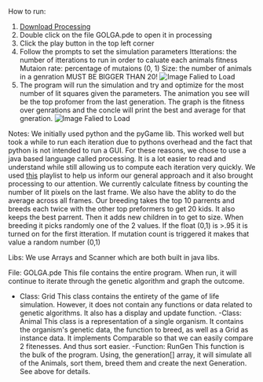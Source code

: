 How to run:
1. [Download Processing](https://processing.org/download/)
2. Double click on the file GOLGA.pde to open it in processing
3. Click the play button in the top left corner
4. Follow the prompts to set the simulation parameters
	Itterations: the number of itterations to run in order to caluate each animals fitness
	Mutaion rate: percentage of mutaions (0, 1)
	Size: the number of animals in a genration MUST BE BIGGER THAN 20!
![Image Falied to Load](https://i.ibb.co/JrG84pL/Screenshot-3.png)
5. The program will run the simulation and try and optimize for the most number of lit squares given the parameters. The animation you see will be the top profomer from the last generation. The graph is the fitness over genrations and the concle will print the best and average for that gneration.
![Image Falied to Load](https://i.ibb.co/r0zq5BJ/Screenshot-2.png)

Notes: 
	We initially used python and the pyGame lib. This worked well but took a while to run each iteration due to pythons overhead and the fact that python is not intended to run a GUI. For these reasons, we chose to use a java based language called processing. It is a lot easier to read and understand while still allowing us to compute each iteration very quickly. 
	We used [this](https://www.youtube.com/watch?v=9zfeTw-uFCw&list=PLRqwX-V7Uu6bJM3VgzjNV5YxVxUwzALHV) playlist to help us inform our general approach and it also brought processing to our attention. 
	We currently calculate fitness by counting the number of lit pixels on the last frame. We also have the ablity to do the average across all frames. Our breeding takes the top 10 parrents and breeds each twice with the other top preformers to get 20 kids. It also keeps the best parrent. Then it adds new children in to get to size. When breeding it picks randomly one of the 2 values. If the float (0,1) is >.95 it is turned on for the first itteration. If mutation count is triggered it makes that value a random number (0,1)

Libs:
	We use Arrays and Scanner which are both built in java libs.
	
File: GOLGA.pde
This file contains the entire program. When run, it will continue to iterate through the genetic algorithm and graph the outcome.
 - Class: Grid
	This class contains the entirety of the game of life simulation. However, it does not contain any functions or data related to genetic algorithms. It also has a display and update function.
-Class: Animal
	This class is a representation of a single organism. It contains the organism's genetic data, the function to breed, as well as a Grid as instance data. It implements Comparable<Animal> so that we can easily compare 2 fitenesses. And thus sort easier.
-Function: RunGen
	This function is the bulk of the program. Using, the generation[] array, it will simulate all of the Animals, sort them, breed them and create the next Generation. See above for details.

